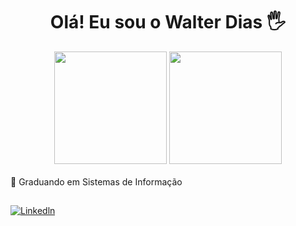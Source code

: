 <h1 align="center">Olá! Eu sou o Walter Dias 🖐️</h1>

<div align="center">
  <img height="180em" src="https://github-readme-stats-sigma-five.vercel.app/api?username=walterdmp&show_icons=true&theme=radical&include_all_commits=true&count_private=true"/>
  <img height="180em" src="https://github-readme-stats-sigma-five.vercel.app/api/top-langs/?username=walterdmp&layout=compact&langs_count=20&theme=radical"/>
</div>
<br>
📘 Graduando em Sistemas de Informação

##
[![Linkedln](https://img.shields.io/badge/LinkedIn-0077B5?style=for-the-badge&logo=linkedin&logoColor=white)](https://www.linkedin.com/in/walter-dias-marques-pereira-84236922b/)

